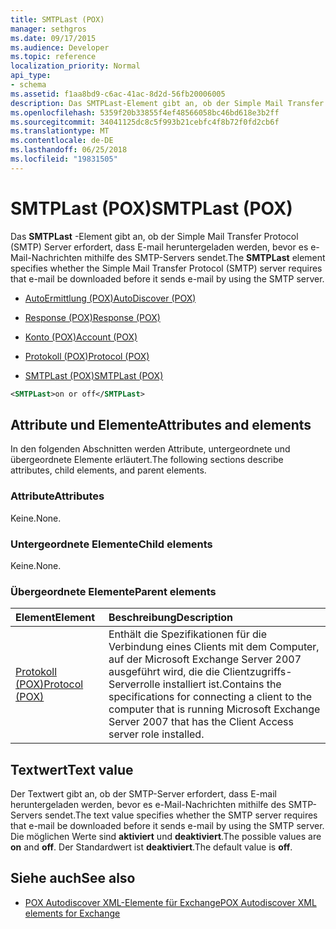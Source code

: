 ```yaml
---
title: SMTPLast (POX)
manager: sethgros
ms.date: 09/17/2015
ms.audience: Developer
ms.topic: reference
localization_priority: Normal
api_type:
- schema
ms.assetid: f1aa8bd9-c6ac-41ac-8d2d-56fb20006005
description: Das SMTPLast-Element gibt an, ob der Simple Mail Transfer Protocol (SMTP) Server erfordert, dass E-mail heruntergeladen werden, bevor es e-Mail-Nachrichten mithilfe des SMTP-Servers sendet.
ms.openlocfilehash: 5359f20b33855f4ef48566058bc46bd618e3b2ff
ms.sourcegitcommit: 34041125dc8c5f993b21cebfc4f8b72f0fd2cb6f
ms.translationtype: MT
ms.contentlocale: de-DE
ms.lasthandoff: 06/25/2018
ms.locfileid: "19831505"
---
```

# <a name="smtplast-pox"></a><span data-ttu-id="9d3f0-103">SMTPLast (POX)</span><span class="sxs-lookup"><span data-stu-id="9d3f0-103">SMTPLast (POX)</span></span>

<span data-ttu-id="9d3f0-104">Das **SMTPLast** -Element gibt an, ob der Simple Mail Transfer Protocol (SMTP) Server erfordert, dass E-mail heruntergeladen werden, bevor es e-Mail-Nachrichten mithilfe des SMTP-Servers sendet.</span><span class="sxs-lookup"><span data-stu-id="9d3f0-104">The **SMTPLast** element specifies whether the Simple Mail Transfer Protocol (SMTP) server requires that e-mail be downloaded before it sends e-mail by using the SMTP server.</span></span> 
  
- [<span data-ttu-id="9d3f0-105">AutoErmittlung (POX)</span><span class="sxs-lookup"><span data-stu-id="9d3f0-105">AutoDiscover (POX)</span></span>](autodiscover-pox.md)
  
- [<span data-ttu-id="9d3f0-106">Response (POX)</span><span class="sxs-lookup"><span data-stu-id="9d3f0-106">Response (POX)</span></span>](response-pox.md)
  
- [<span data-ttu-id="9d3f0-107">Konto (POX)</span><span class="sxs-lookup"><span data-stu-id="9d3f0-107">Account (POX)</span></span>](account-pox.md)
  
- [<span data-ttu-id="9d3f0-108">Protokoll (POX)</span><span class="sxs-lookup"><span data-stu-id="9d3f0-108">Protocol (POX)</span></span>](protocol-pox.md)
  
- [<span data-ttu-id="9d3f0-109">SMTPLast (POX)</span><span class="sxs-lookup"><span data-stu-id="9d3f0-109">SMTPLast (POX)</span></span>](smtplast-pox.md)
  
```xml
<SMTPLast>on or off</SMTPLast>
```

## <a name="attributes-and-elements"></a><span data-ttu-id="9d3f0-110">Attribute und Elemente</span><span class="sxs-lookup"><span data-stu-id="9d3f0-110">Attributes and elements</span></span>

<span data-ttu-id="9d3f0-111">In den folgenden Abschnitten werden Attribute, untergeordnete und übergeordnete Elemente erläutert.</span><span class="sxs-lookup"><span data-stu-id="9d3f0-111">The following sections describe attributes, child elements, and parent elements.</span></span>
  
### <a name="attributes"></a><span data-ttu-id="9d3f0-112">Attribute</span><span class="sxs-lookup"><span data-stu-id="9d3f0-112">Attributes</span></span>

<span data-ttu-id="9d3f0-113">Keine.</span><span class="sxs-lookup"><span data-stu-id="9d3f0-113">None.</span></span>
  
### <a name="child-elements"></a><span data-ttu-id="9d3f0-114">Untergeordnete Elemente</span><span class="sxs-lookup"><span data-stu-id="9d3f0-114">Child elements</span></span>

<span data-ttu-id="9d3f0-115">Keine.</span><span class="sxs-lookup"><span data-stu-id="9d3f0-115">None.</span></span>
  
### <a name="parent-elements"></a><span data-ttu-id="9d3f0-116">Übergeordnete Elemente</span><span class="sxs-lookup"><span data-stu-id="9d3f0-116">Parent elements</span></span>

|<span data-ttu-id="9d3f0-117">**Element**</span><span class="sxs-lookup"><span data-stu-id="9d3f0-117">**Element**</span></span>|<span data-ttu-id="9d3f0-118">**Beschreibung**</span><span class="sxs-lookup"><span data-stu-id="9d3f0-118">**Description**</span></span>|
|:-----|:-----|
|[<span data-ttu-id="9d3f0-119">Protokoll (POX)</span><span class="sxs-lookup"><span data-stu-id="9d3f0-119">Protocol (POX)</span></span>](protocol-pox.md) <br/> |<span data-ttu-id="9d3f0-120">Enthält die Spezifikationen für die Verbindung eines Clients mit dem Computer, auf der Microsoft Exchange Server 2007 ausgeführt wird, die die Clientzugriffs-Serverrolle installiert ist.</span><span class="sxs-lookup"><span data-stu-id="9d3f0-120">Contains the specifications for connecting a client to the computer that is running Microsoft Exchange Server 2007 that has the Client Access server role installed.</span></span>  <br/> |
   
## <a name="text-value"></a><span data-ttu-id="9d3f0-121">Textwert</span><span class="sxs-lookup"><span data-stu-id="9d3f0-121">Text value</span></span>

<span data-ttu-id="9d3f0-122">Der Textwert gibt an, ob der SMTP-Server erfordert, dass E-mail heruntergeladen werden, bevor es e-Mail-Nachrichten mithilfe des SMTP-Servers sendet.</span><span class="sxs-lookup"><span data-stu-id="9d3f0-122">The text value specifies whether the SMTP server requires that e-mail be downloaded before it sends e-mail by using the SMTP server.</span></span> <span data-ttu-id="9d3f0-123">Die möglichen Werte sind **aktiviert** und **deaktiviert**.</span><span class="sxs-lookup"><span data-stu-id="9d3f0-123">The possible values are **on** and **off**.</span></span> <span data-ttu-id="9d3f0-124">Der Standardwert ist **deaktiviert**.</span><span class="sxs-lookup"><span data-stu-id="9d3f0-124">The default value is **off**.</span></span>
  
## <a name="see-also"></a><span data-ttu-id="9d3f0-125">Siehe auch</span><span class="sxs-lookup"><span data-stu-id="9d3f0-125">See also</span></span>

- [<span data-ttu-id="9d3f0-126">POX Autodiscover XML-Elemente für Exchange</span><span class="sxs-lookup"><span data-stu-id="9d3f0-126">POX Autodiscover XML elements for Exchange</span></span>](pox-autodiscover-xml-elements-for-exchange.md)

